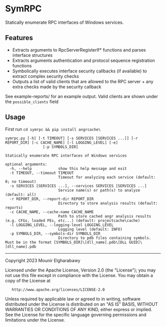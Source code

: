 
# SymRPC

Statically enumerate RPC interfaces of Windows services.

## Features
- Extracts arguments to RpcServerRegisterIf* functions and parses interface structures
- Extracts arguments authentication and protocol sequence registration functions
- Symbolically executes interface security callbacks (if available) to extract complex security checks
- Outputs a list of valid clients that are allowed to the RPC server + any extra checks made by the security callback

See example-reports/ for an example output. Valid clients are shown under the `possible_clients` field

## Usage
First run `cd symrpc && pip install angrcache\`

```
symrpc.py [-h] [-t TIMEOUT] [-s SERVICES [SERVICES ...]] [-r REPORT_DIR] [-c CACHE_NAME] [-l LOGGING_LEVEL] [-e]
                 [-p SYMBOLS_DIR]

Statically enumerate RPC interfaces of Windows services

optional arguments:
  -h, --help            show this help message and exit
  -t TIMEOUT, --timeout TIMEOUT
                        Timeout for analyzing each service (default: 0; no timeout)
  -s SERVICES [SERVICES ...], --services SERVICES [SERVICES ...]
                        Service name(s) or path(s) to analyze (default: all)
  -r REPORT_DIR, --report-dir REPORT_DIR
                        Directory to store analysis results (default: reports)
  -c CACHE_NAME, --cache-name CACHE_NAME
                        Path to store cached angr analysis results (e.g. CFGs, loaded PEs, etc...) (default: projectcache\cache)
  -l LOGGING_LEVEL, --logging-level LOGGING_LEVEL
                        Logging level (default: INFO)
  -p SYMBOLS_DIR, --symbols-dir SYMBOLS_DIR
                        Directory to pdb files containing symbols. Must be in the format [SYMBOLS_DIR]\[dll_name].pdb\[DLL GUID]\[dll_name].pdb
```

---
   Copyright 2023 Mounir Elgharabawy

   Licensed under the Apache License, Version 2.0 (the "License");
   you may not use this file except in compliance with the License.
   You may obtain a copy of the License at

       http://www.apache.org/licenses/LICENSE-2.0

   Unless required by applicable law or agreed to in writing, software
   distributed under the License is distributed on an "AS IS" BASIS,
   WITHOUT WARRANTIES OR CONDITIONS OF ANY KIND, either express or implied.
   See the License for the specific language governing permissions and
   limitations under the License.
